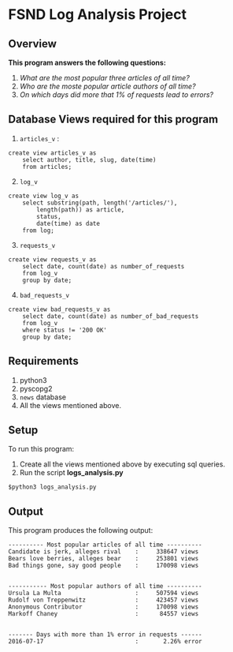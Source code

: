 # FSND Log Analysis Project
## Overview
**This program answers the following questions:**
1. *What are the most popular three articles of all time?*
2. *Who are the moste popular article authors of all time?*
3. *On which days did more that 1% of requests lead to errors?*

## Database Views required for this program
1. `articles_v` : 
```
create view articles_v as 
    select author, title, slug, date(time) 
    from articles;
```
2. `log_v`
```
create view log_v as 
    select substring(path, length('/articles/'), 
        length(path)) as article, 
        status, 
        date(time) as date 
    from log;
```
3. `requests_v`
```
create view requests_v as 
    select date, count(date) as number_of_requests 
    from log_v 
    group by date;
```
4. `bad_requests_v`
```
create view bad_requests_v as 
    select date, count(date) as number_of_bad_requests 
    from log_v 
    where status != '200 OK' 
    group by date;
```

## Requirements
1. python3
2. pyscopg2
3. `news` database
4. All the views mentioned above.

## Setup
To run this program:
1. Create all the views mentioned above by executing sql queries.
2. Run the script **logs_analysis.py**
```
$python3 logs_analysis.py
```

## Output
This program produces the following output:
```
---------- Most popular articles of all time ----------
Candidate is jerk, alleges rival    :     338647 views
Bears love berries, alleges bear    :     253801 views
Bad things gone, say good people    :     170098 views


----------- Most popular authors of all time ----------
Ursula La Multa                     :     507594 views
Rudolf von Treppenwitz              :     423457 views
Anonymous Contributor               :     170098 views
Markoff Chaney                      :      84557 views


------- Days with more than 1% error in requests ------
2016-07-17                          :       2.26% error
```

